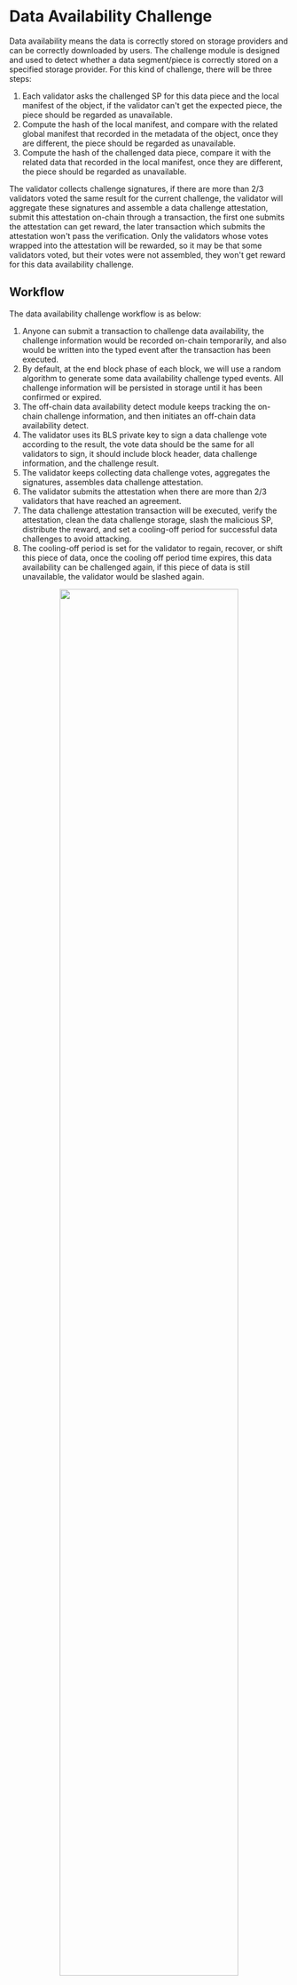 # Data Availability Challenge

Data availability means the data is correctly stored on storage providers and can be correctly downloaded by users.
The challenge module is designed and used to detect whether a data segment/piece is correctly stored on a
specified storage provider. For this kind of challenge, there will be three steps:

1. Each validator asks the challenged SP for this data piece and the local manifest of the object, if the validator
   can't get the expected piece, the piece should be regarded as unavailable.
2. Compute the hash of the local manifest, and compare with the related global manifest that recorded in the metadata of
   the object, once they are different, the piece should be regarded as unavailable.
3. Compute the hash of the challenged data piece, compare it with the related data that recorded in the local manifest,
   once they are different, the piece should be regarded as unavailable.

The validator collects challenge signatures, if there are more than 2/3 validators voted the same result for the current
challenge, the validator will aggregate these signatures and assemble a data challenge attestation, submit this
attestation on-chain through a transaction, the first one submits the attestation can get reward, the later transaction
which submits the attestation won't pass the verification. Only the validators whose votes wrapped into the attestation
will be rewarded, so it may be that some validators voted, but their votes were not assembled, they won't get reward
for this data availability challenge.

## Workflow

The data availability challenge workflow is as below:

1. Anyone can submit a transaction to challenge data availability, the challenge information would be recorded on-chain
   temporarily, and also would be written into the typed event after the transaction has been executed.
2. By default, at the end block phase of each block, we will use a random algorithm to generate some data availability
   challenge typed events. All challenge information will be persisted in storage until it has been confirmed or
   expired.
3. The off-chain data availability detect module keeps tracking the on-chain challenge information, and then initiates
   an
   off-chain data availability detect.
4. The validator uses its BLS private key to sign a data challenge vote according to the result, the vote data should be
   the same for all validators to sign, it should include block header, data challenge information, and the challenge
   result.
5. The validator keeps collecting data challenge votes, aggregates the signatures, assembles data challenge attestation.
6. The validator submits the attestation when there are more than 2/3 validators that have reached an agreement.
7. The data challenge attestation transaction will be executed, verify the attestation, clean the data challenge
   storage,
   slash the malicious SP, distribute the reward, and set a cooling-off period for successful data challenges to avoid
   attacking.
8. The cooling-off period is set for the validator to regain, recover, or shift this piece of data, once the cooling off
   period time expires, this data availability can be challenged again, if this piece of data is still unavailable, the
   validator would be slashed again.

<div align="center"><img src="https://raw.githubusercontent.com/bnb-chain/greenfield-whitepaper/main/assets/19.2%20Data%20Availability%20Challenge.jpg"  height="80%" width="80%"></div>
<div align="center"><i>Data Availability Challenge Workflow</i></div>

## Create Challenge

There are two ways to trigger challenges.

### Submitted Challenges

Anyone can send `MsgSubmit` messages to trigger data availability challenges, if he/she finds that the data is not
available or incorrect stored. When submitting the challenge, user can choose the segment/piece of an object to
challenge or let the blockchain randomly selects a segment/piece to challenge.
The submitter will be called as challenger, and will be rewarded if the challenge
succeeds later.

### Random Challenges

In each block, challenges will be automatically created, to challenge different objects which are stored on different
storage providers. The count of random challenges in each block is governed, and can be changed by submitting proposals.
To support randomness, a *RANDAO* mechanism is introduced in Greenfield blockchain. For more information about *RANDAO*,
please refer to the following section.

## Attest Challenge

Each validator will listen to the events of challenge creations, and vote the challenge by using its own BLS key.
When there are more than 2/3 votes are collected, an attestation message `MsgAttest` will be submitted to slash the
challenged storage provider. And the voted validators, the attestation submitter, and the challenger (if there is) will
be rewarded accordingly.

Meanwhile, to indicate the off-chain challenge detect module is running correctly, validators have to vote and submit
heartbeat `MsgAttest` messages periodically to the blockchain. During processing this kind of messages, the income
for securing stored objects will be transferred from payment account to distribution account,
and it can be withdrawn by validators and their delegators later.

## Challenge Events

The following events are introduced for data availability challenge. For the detailed definition, please refer
to [this](https://github.com/bnb-chain/greenfield/blob/master/proto/greenfield/challenge/events.proto).

### Start Event

This kind of events indicates that a data availability challenge is triggered on-chain. The off-chain module should
monitor the events, asking the according storage prover for data, compute hashes and do the comparison, and submit
an attestation if needed.

### Attestation Event

When an attestation is received and accepted, then this kind of events will be emitted. In the events, the slash
and rewards amounts are also recorded or only necessary information are included for liveness-check purpose.

## RANDAO

To support random challenges, a RANDAO mechanism is introduced like the following.
Overall, the idea is very similar to the RANDAO in Ethereum beacon chain, you can refer to
[here](https://eth2book.info/altair/part2/building_blocks/randomness) for more information.

When proposing a new block, the proposer, i.e. a validator, needs to sign the current block number to get
a `randao reveal`, and mixes the reveal into randao result `randao mix` by using `xor` operation.
The other validators will verify the `randao reveal` and `randao mix` by following steps:

1. The signature is verified using the proposer's public key. It means that the proposer has almost no choice
   about what it contributes to the RANDAO. It either contributes the correct signature over the block number,
   or it gives up the right for proposing the current block. If the validator does propose the current block,
   it still cannot predict the reveal from other validators, and even be slashed for stopping proposing blocks.
2. The `randao mix` is correctly updated by using `xor` operation.

The implementation is conducted in Tendermint layer - a new field called `randao_mix` is added into block header.
Greenfield blockchain then uses the field as a seed to randomly pick objects and storage providers to challenge
in each block.